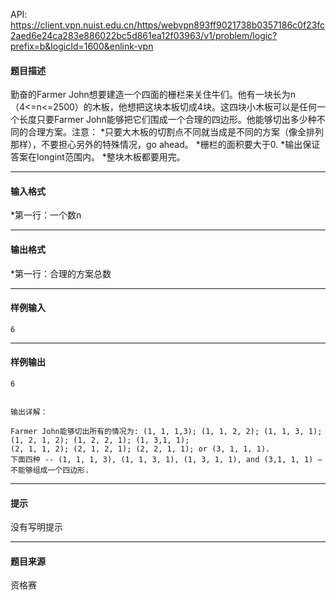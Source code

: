 API: https://client.vpn.nuist.edu.cn/https/webvpn893ff9021738b0357186c0f23fc2aed6e24ca283e886022bc5d861ea12f03963/v1/problem/logic?prefix=b&logicId=1600&enlink-vpn

#### 题目描述

勤奋的Farmer John想要建造一个四面的栅栏来关住牛们。他有一块长为n（4<=n<=2500）的木板，他想把这块本板切成4块。这四块小木板可以是任何一个长度只要Farmer John能够把它们围成一个合理的四边形。他能够切出多少种不同的合理方案。注意： \*只要大木板的切割点不同就当成是不同的方案（像全排列那样），不要担心另外的特殊情况，go ahead。 \*栅栏的面积要大于0. \*输出保证答案在longint范围内。 \*整块木板都要用完。

---

#### 输入格式

\*第一行：一个数n

---

#### 输出格式

\*第一行：合理的方案总数

---

#### 样例输入
```
6

```

---

#### 样例输出
```
6


输出详解：

Farmer John能够切出所有的情况为: (1, 1, 1,3); (1, 1, 2, 2); (1, 1, 3, 1); (1, 2, 1, 2); (1, 2, 2, 1); (1, 3,1, 1);
(2, 1, 1, 2); (2, 1, 2, 1); (2, 2, 1, 1); or (3, 1, 1, 1).
下面四种 -- (1, 1, 1, 3), (1, 1, 3, 1), (1, 3, 1, 1), and (3,1, 1, 1) – 不能够组成一个四边形.

```

---

#### 提示

没有写明提示

---

#### 题目来源

资格赛